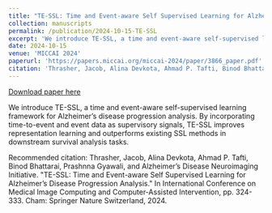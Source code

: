 ```yaml
---
title: "TE-SSL: Time and Event-aware Self Supervised Learning for Alzheimer's Disease Progression Analysis"
collection: manuscripts
permalink: /publication/2024-10-15-TE-SSL
excerpt: 'We introduce TE-SSL, a time and event-aware self-supervised learning framework for Alzheimer’s disease progression analysis. By incorporating time-to-event and event data as supervisory signals, TE-SSL improves representation learning and outperforms existing SSL methods in downstream survival analysis tasks.'
date: 2024-10-15
venue: 'MICCAI 2024'
paperurl: 'https://papers.miccai.org/miccai-2024/paper/3866_paper.pdf'
citation: 'Thrasher, Jacob, Alina Devkota, Ahmad P. Tafti, Binod Bhattarai, Prashnna Gyawali, and Alzheimer’s Disease Neuroimaging Initiative. &quot;TE-SSL: Time and Event-aware Self Supervised Learning for Alzheimer’s Disease Progression Analysis.&quot; In International Conference on Medical Image Computing and Computer-Assisted Intervention, pp. 324-333. Cham: Springer Nature Switzerland, 2024.'
---
```


<a href='https://papers.miccai.org/miccai-2024/paper/3866_paper.pdf'>Download paper here</a>

We introduce TE-SSL, a time and event-aware self-supervised learning framework for Alzheimer’s disease progression analysis. By incorporating time-to-event and event data as supervisory signals, TE-SSL improves representation learning and outperforms existing SSL methods in downstream survival analysis tasks.

Recommended citation: Thrasher, Jacob, Alina Devkota, Ahmad P. Tafti, Binod Bhattarai, Prashnna Gyawali, and Alzheimer’s Disease Neuroimaging Initiative. "TE-SSL: Time and Event-aware Self Supervised Learning for Alzheimer’s Disease Progression Analysis." In International Conference on Medical Image Computing and Computer-Assisted Intervention, pp. 324-333. Cham: Springer Nature Switzerland, 2024.